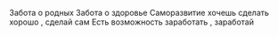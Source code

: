 Забота о родных
Забота о здоровье
Саморазвитие
хочешь сделать хорошо , сделай сам
Есть возможность заработать , заработай
